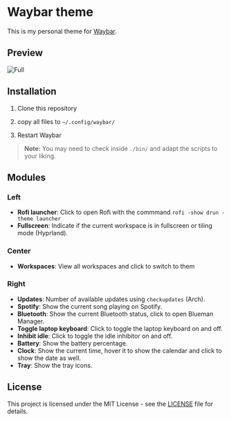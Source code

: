 # Waybar theme

This is my personal theme for [Waybar](https://github.com/Alexays/Waybar).

## Preview

![Full](./screenshots/full.png)

## Installation

1. Clone this repository

2. copy all files to `~/.config/waybar/`

3. Restart Waybar

> **Note:** You may need to check inside `./bin/` and adapt the scripts to your liking.

## Modules

### Left

- **Rofi launcher**: Click to open Rofi with the commmand `rofi -show drun -theme launcher`
- **Fullscreen**: Indicate if the current workspace is in fullscreen or tiling mode (Hyprland).

### Center

- **Workspaces**: View all workspaces and click to switch to them

### Right

- **Updates**: Number of available updates using `checkupdates` (Arch).
- **Spotify**: Show the current song playing on Spotify.
- **Bluetooth**: Show the current Bluetooth status, click to open Blueman Manager.
- **Toggle laptop keyboard**: Click to toggle the laptop keyboard on and off.
- **Inhibit idle**: Click to toggle the idle inhibitor on and off.
- **Battery**: Show the battery percentage.
- **Clock**: Show the current time, hover it to show the calendar and click to show the date as well.
- **Tray**: Show the tray icons.

## License

This project is licensed under the MIT License - see the [LICENSE](LICENSE) file for details.
